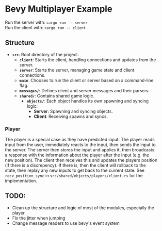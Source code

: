 # Bevy Multiplayer Example
Run the server with: `cargo run -- server`  
Run the client with: `cargo run -- client`


## Structure
- **`src`**: Root directory of the project.
  - **`client`**: Starts the client, handling connections and updates from the server.
  - **`server`**: Starts the server, managing game state and client connections.
  - **`main`**: Chooses to run the client or server based on a command-line flag.
  - **`messages/`**: Defines client and server messages and their parsers.
  - **`shared/`**: Contains shared game logic.
    - **`objects/`**: Each object handles its own spawning and syncing logic:
      - **Server**: Spawning and syncing objects.
      - **Client**: Receiving spawns and syncs.

### Player
The player is a special case as they have predicted input. The player reads input
from the user, immediately reacts to the input, then sends the input to the server.
The server then stores the input and applies it, then broadcasts a response with
the information about the player after the input (e.g. the new position). The client
then receives this and updates the players position (if there is a discrepency).
If there is, then the client will rollback to the state, then replay any new inputs
to get back to the current state. See `recv_position_sync` in `src/shared/objects/players/client.rs`
for the implementation.


## TODO:
- Clean up the structure and logic of most of the modules, especially the player
- Fix the jitter when jumping
- Change message readers to use bevy's event system

